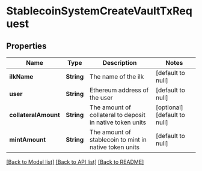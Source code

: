 # StablecoinSystemCreateVaultTxRequest
## Properties

| Name | Type | Description | Notes |
|------------ | ------------- | ------------- | -------------|
| **ilkName** | **String** | The name of the ilk | [default to null] |
| **user** | **String** | Ethereum address of the user | [default to null] |
| **collateralAmount** | **String** | The amount of collateral to deposit in native token units | [optional] [default to null] |
| **mintAmount** | **String** | The amount of stablecoin to mint in native token units | [default to null] |

[[Back to Model list]](../README.md#documentation-for-models) [[Back to API list]](../README.md#documentation-for-api-endpoints) [[Back to README]](../README.md)

